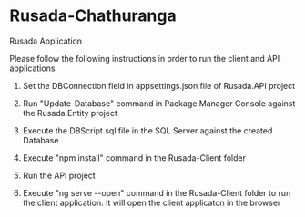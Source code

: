 # Rusada-Chathuranga
Rusada Application

Please follow the following instructions in order to run the client and API applications

1. Set the DBConnection field in appsettings.json file of Rusada.API project

2. Run "Update-Database" command in Package Manager Console against the Rusada.Entity project

3. Execute the DBScript.sql file in the SQL Server against the created Database

4. Execute "npm install" command in the Rusada-Client folder

5. Run the API project

6. Execute "ng serve --open" command in the Rusada-Client folder to run the client application. It will open the client applicaton in the browser
